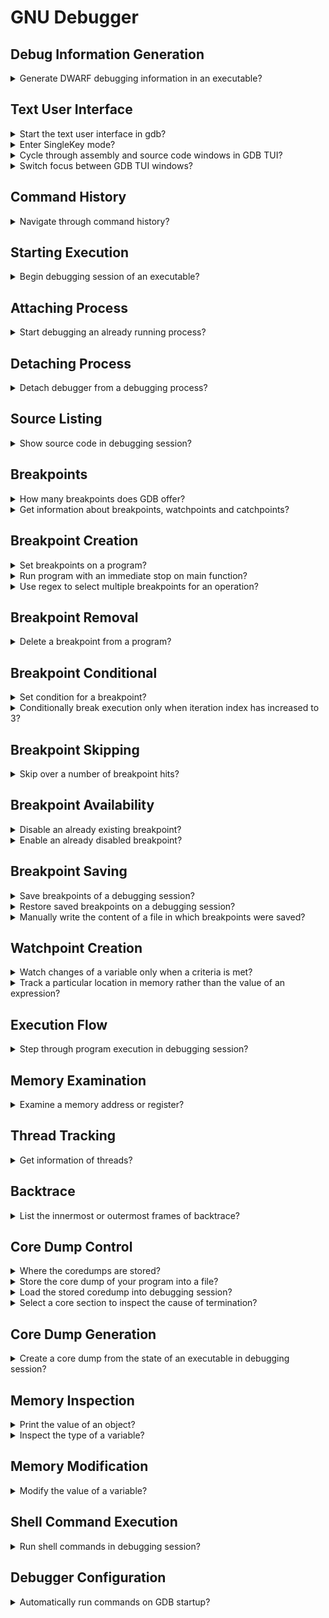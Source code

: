 # GNU Debugger

## Debug Information Generation

<details>
<summary>Generate DWARF debugging information in an executable?</summary>

> To debug with `gdb`, compile with `-g`.
> This generates *DWARF* information, which is used by the debugger to understand what the program is doing.
>
> ```sh
> gcc -g -o program source.c
> ``````
>
> Use `-O` to compile with optimizations, but this can adversely affect the debug experience i.e. `-O` and `-g` are orthogonal and independent.
> To get a reasonable level of performance and a good debug experience, use `-Og`.
> And to get an even better debug experience, use `-g3` rather than just `-g`.
>
> ```sh
> gcc -g3 -Og -o program source.c
> ``````
>
> You can use the readelf utility to look at the debug info.

> **Resources**
> - GDB Tips by Greg Law - Tip #1

> **References**
---
</details>

## Text User Interface

<details>
<summary>Start the text user interface in gdb?</summary>

> TUI (Text User Interface) mode allows you to see the context of what you’re debugging!
>
> ```sh
> gdb -tui ./executable
> ``````
>
> You can also type `layout src` to switch to the TUI mode.
>
> ```gdb
> layout src
> ``````
>
> The shortcut `ctrl–x a` will also start the TUI.
>
> `ctrl+l` to redraw the screen reset in TUI mode.

> **Resources**
> - GDB Tips by Greg Law - Tip #2

> **References**
---
</details>

<details>
<summary>Enter SingleKey mode?</summary>

> Press `ctrl-x s` in TUI mode to enable SingleKey mode. In this mode you can
> use `r` to `run`, `c` to `continue`, `s` for `step`, and `q` to leave
> SingleKey mode, without pressing enter.
>
> ---
> **Resources**
> - GDB Tips by Greg Law - Tip #65

> **References**
---
</details>

<details>
<summary>Cycle through assembly and source code windows in GDB TUI?</summary>

> `ctrl-x 2`
>
> ---
> **Resources**
> - GDB Tips by Greg Law - Tip #3

> **References**
---
</details>

<details>
<summary>Switch focus between GDB TUI windows?</summary>

> ```gdb
> (gdb) focus src
> (gdb) focus cmd
> ``````

> **Resources**
> - GDB Tips by Greg Law - Tip #3

> **References**
---
</details>

## Command History

<details>
<summary>Navigate through command history?</summary>

> - `ctrl-p` for previous commands
> - `ctrl-n` for next commands

> **Resources**
> - GDB Tips by Greg Law - Tip #3

> **References**
---
</details>

## Starting Execution

<details>
<summary>Begin debugging session of an executable?</summary>

> - `start`: starts debugging session by running program line-by-line.
> - `run`: starts debugging session running program as usual.
> ---
> **Resources**
> - Boost.Asio C++ Network Programming - Chapter 7

> **References**
---
</details>

## Attaching Process

<details>
<summary>Start debugging an already running process?</summary>

> Attaching to a process requires root privileges.
>
> After debugger gets attached to the process, the program will freeze as if it
> is on a breakpoint.
>
> ```sh
> sudo gdb
> (gdb) attach 12345
> ``````

> **Resources**
> - https://www.youtube.com/watch?v=Rudz-uSdWHM

> **References**
---
</details>

## Detaching Process

<details>
<summary>Detach debugger from a debugging process?</summary>

> ```gdb
> (gdb) detach
> ``````
>
> After detaching, the program will continue its normal flow as there was no
> debugger attached to it at first place.
>
> ---
> **Resources**
> - https://www.youtube.com/watch?v=Rudz-uSdWHM

> **References**
---
</details>

## Source Listing

<details>
<summary>Show source code in debugging session?</summary>

> `list` displays 10 lines of source code. To see how many lines of source code
> will be displayed enter `show listsize`. To adjust the lines of source code
> displayed enter `set listsize 20`.

> **Resources**
> - Boost.Asio C++ Network Programming - Chapter 7

> **References**
---
</details>

## Breakpoints

<details>
<summary>How many breakpoints does GDB offer?</summary>

> 1. Hardware watchpoints: `watch foo`
> 2. Software watchpoints: `watch $rax`
> 3. Location watchpoints: `watch -l foo`
> 4. Read-only watchpoint: `rwatch foo`
> 5. Access watchpoints: `awatch foo`
> ---
> **Resources**
> - GDB Tips by Greg Law - Tip #7

> **References**
---
</details>

<details>
<summary>Get information about breakpoints, watchpoints and catchpoints?</summary>

> ```gdb
> (gdb) info breakpoints
> ``````
>
> ---
> **Resources**
> - GDB Tips by Greg Law - Tip #13

> **References**
---
</details>

## Breakpoint Creation

<details>
<summary>Set breakpoints on a program?</summary>

> ```gdb
> (gdb) break 50
> (gdb) break *main
> (gdb) break *main+50
> (gdb) break source.cpp:main+50
> ``````
>
> ---
> **Resources**
> - Boost.Asio C++ Network Programming - Chapter 7

> **References**
---
</details>

<details>
<summary>Run program with an immediate stop on main function?</summary>

> Use `start` to put temporary breakpoint on main and then run the program or
> `starti` to stop at the very first instruction of the program.
> ---
> **Resources**
> - GDB Tips by Greg Law - Tip #4

> **References**
---
</details>

<details>
<summary>Use regex to select multiple breakpoints for an operation?</summary>

> ```gdb
> (gdb) rbreak std::sto[ifd]
> ``````
>
> ---
> **Resources**
> - GDB Tips by Greg Law - Tip #14

> **References**
---
</details>

## Breakpoint Removal

<details>
<summary>Delete a breakpoint from a program?</summary>

> ```gdb
> (gdb) delete 1
> ``````
>
> ---
> **Resources**
> - Boost.Asio C++ Network Programming - Chapter 7

> **References**
---
</details>

## Breakpoint Conditional

<details>
<summary>Set condition for a breakpoint?</summary>

> ```gdb
> (gdb) condition 3 e == 42
> (gdb) break func(long) if e == 42
> ``````
>
> ---
> **Resources**
> - GDB Tips by Greg Law - Tip #15

> **References**
---
</details>

<details>
<summary>Conditionally break execution only when iteration index has increased to 3?</summary>

> ```gdb
> (gdb) break source.cpp:10 if index == 3
> ``````
>
> ---
> **Resources**
> - https://www.youtube.com/watch?v=Rudz-uSdWHM

> **References**
---
</details>

## Breakpoint Skipping

<details>
<summary>Skip over a number of breakpoint hits?</summary>

> To ignore the next 10000000 times that breakpoint 1 is hit.
>
> ```gdb
> (gdb) ignore 1 10000000
> (gdb) info break 1
> ``````
>
> breakpoint already hit 1000 times
>
> ```gdb
> (gdb) ignore 1 999
> (gdb) run
> ``````

> **Resources**
> - GDB Tips by Greg Law - Tip #5
> - GDB Tips by Greg Law - Tip #6

> **References**
---
</details>


## Breakpoint Availability

<details>
<summary>Disable an already existing breakpoint?</summary>

> ```gdb
> (gdb) disable <breakpoint index>
> ``````
>
> ---
> **Resources**
> - https://www.youtube.com/watch?v=Rudz-uSdWHM

> **References**
---
</details>

<details>
<summary>Enable an already disabled breakpoint?</summary>

> ```gdb
> (gdb) enable <breakpoint index>
> ``````

> **Resources**
> - https://www.youtube.com/watch?v=Rudz-uSdWHM

> **References**
---
</details>

## Breakpoint Saving

<details>
<summary>Save breakpoints of a debugging session?</summary>

> ```gdb
> (gdb) save breakpoints program.gdb
> ``````

> **Resources**
> - GDB Tips by Greg Law - Tip #13
> - GDB Tips by Greg Law - Tip #61
> - https://www.youtube.com/watch?v=Rudz-uSdWHM

> **References**
---
</details>

<details>
<summary>Restore saved breakpoints on a debugging session?</summary>

> ```gdb
> (gdb) source program.gdb
> ``````
>
> ---
> **Resources**
> - GDB Tips by Greg Law - Tip #61
> - https://www.youtube.com/watch?v=Rudz-uSdWHM

> **References**
---
</details>

<details>
<summary>Manually write the content of a file in which breakpoints were saved?</summary>

> ```gdb
> (gdb) break source.cpp:8
> (gdb) break source.cpp:22
> ``````
>
> Note that lines might have been changed during sessions.
>
> ---
> **Resources**
> - https://www.youtube.com/watch?v=Rudz-uSdWHM

> **References**
---
</details>

## Watchpoint Creation

<details>
<summary>Watch changes of a variable only when a criteria is met?</summary>

> `(gdb) watch foo[90].number if bar[90].number == 255`
>
> ---
> **Resources**
> - GDB Tips by Greg Law - Tip #7

> **References**
---
</details>

<details>
<summary>Track a particular location in memory rather than the value of an expression?</summary>

> ```gdb
> (gdb) watch -l expression
> ``````
>
> Convinience variables also work nicely with location watchpoints:
>
> ```gdb
> (gdb) print * __errno_location()
> $2 = 0
> (gdb) watch -l $2
> ``````
>
> ---
> **Resources**
> - GDB Tips by Greg Law - Tip #9
> - GDB Tips by Greg Law - Tip #10

> **References**
---
</details>

## Execution Flow

<details>
<summary>Step through program execution in debugging session?</summary>

> - `continue`: Will resume the execution of the program until it completes.
> - `step`: Executes program one more step. Step might be one line of source
>   code or one machine instruction.
> - `next`: Executes program similar to `step`, but it only continues to the
>   next line in the current stack frame and will not step into functions.

> **Resources**
> - Boost.Asio C++ Network Programming - Chapter 7

> **References**
---
</details>

## Memory Examination

<details>
<summary>Examine a memory address or register?</summary>

> Display the memory contents at a given address using `x [address]` short for
> `examine`. You can customise the output with an optional format and length
> argument.
>
> ```gdb
> (gdb) x/[length][format] [address]
> (gdb) x/2x 0x0ffffffff7c544f0
> (gdb) x/2x $rsp
> ``````
>
> ---
> **Resources**
> - GDB Tips by Greg Law - Tip #63

> **References**
---
</details>

## Thread Tracking

<details>
<summary>Get information of threads?</summary>

> To get information about the spawned threads:
>
> ```gdb
> (gdb) info threads
> ``````
>
> This will show thread ID, how the OS sees them, and the name the thread was
> given by the program.
>
> Stepping through a thread that releases other threads, gets all threads out
> of sync. This can be changed with `set scheduler-locking on`, meaning only
> the current thread will run. Beware of deadlock through, the thread you're
> running might block on a lock held by another not running thread.
>
> A middle ground can be found with `set scheduler-locking step`, which has
> scheduler-locking on when using `step`, but disables it when you use
> `continue`, allowing you to travel between breakpoints without having to
> constantly switch between the threads.
>
> ---
> **Resources**
> - GDB Tips by Greg Law - Tip #64

> **References**
---
</details>

## Backtrace

<details>
<summary>List the innermost or outermost frames of backtrace?</summary>

> If you want to examine the backtrace of multiple frames but you're very deep
> in the stack, you can use `backtrace n` to show the n innermost frames.
> Similarly, you can use `stacktrace -n` to show the n outermost frames.
>
> ```gdb
> (gdb) bt full
> (gdb) bt 1
> (gdb) bt -1
> ``````

> **Resources**
> - GDB Tips by Greg Law - Tip #59

> **References**
---
</details>

## Core Dump Control

<details>
<summary>Where the coredumps are stored?</summary>

> ```sh
> coredumpctl list
> ``````
>
> ---
> **Resources**
> - https://www.youtube.com/watch?v=Rudz-uSdWHM

> **References**
---
</details>

<details>
<summary>Store the core dump of your program into a file?</summary>

> ```sh
> coredumpctl dump $PWD/program --output program.core
> ``````
>
> ---
> **Resources**
> - https://www.youtube.com/watch?v=Rudz-uSdWHM

> **References**
---
</details>

<details>
<summary>Load the stored coredump into debugging session?</summary>

> ```gdb
> (gdb) target core program.core
> ``````
>
> ---
> **Resources**
> - https://www.youtube.com/watch?v=Rudz-uSdWHM

> **References**
---
</details>

<details>
<summary>Select a core section to inspect the cause of termination?</summary>

> When frame is selected from a core dump, program will be set to the
> corresponding state.
>
> ```gdb
> (gdb) frame 0
> (gdb) p variable_causing_trouble
> ``````
>
> ---
> **Resources**
> - https://www.youtube.com/watch?v=Rudz-uSdWHM

> **References**
---
</details>

## Core Dump Generation

<details>
<summary>Create a core dump from the state of an executable in debugging session?</summary>

> ```gdb
> (gdb) gcore program.core
> ``````
>
> ---
> **Resources**
> - https://www.youtube.com/watch?v=Rudz-uSdWHM

> **References**
---
</details>

## Memory Inspection

<details>
<summary>Print the value of an object?</summary>

> ```gdb
> (gdb) print bag_size
> ```````
>
> ---
> **Resources**
> - Boost.Asio C++ Network Programming - Chapter 7

> **References**
---
</details>

<details>
<summary>Inspect the type of a variable?</summary>

> ```gdb
> (gdb) whatis random_number
> ``````

> **Resources**
> - Boost.Asio C++ Network Programming - Chapter 7

> **References**
---
</details>

## Memory Modification

<details>
<summary>Modify the value of a variable?</summary>

> ```gdb
> (gdb) set var random_number = 5
> ``````
>
> ---
> **Resources**
> - Boost.Asio C++ Network Programming - Chapter 7

> **References**
---
</details>

## Shell Command Execution

<details>
<summary>Run shell commands in debugging session?</summary>

> ```gdb
> (gdb) shell pwd
> ``````
>
> ---
> **Resources**
> - Boost.Asio C++ Network Programming - Chapter 7

> **References**
---
</details>

## Debugger Configuration

<details>
<summary>Automatically run commands on GDB startup?</summary>

> If you have commands you want to run every time you debug, or if you want to
> definne a function to pretty print a specific data structure, you can put
> them in `.gdbinit` file on the top project directory, or in your home
> directory.
>
> *.gdbinit*
> ```gdb
> set logging enabled on
> ``````
>
> You may need to enable auto-loading for the directory by adding the following line in `~/.config/gdb/gdbinit` file.
>
> ```gdb
> set auto-load-safe-path /path/to/dir
> ``````
>
> You can also enable it for all directories with `set auto-load-safe-path /`.
>
> ---
> **Resources**
> - GDB Tips by Greg Law - Tip #62

> **References**
---
</details>
